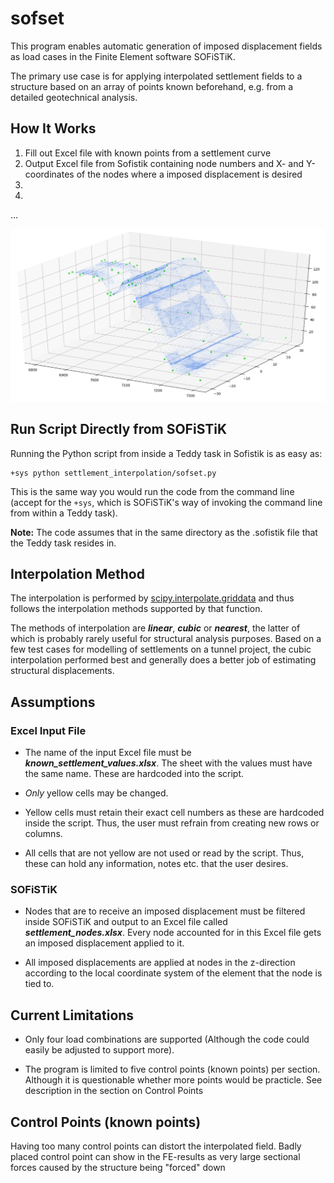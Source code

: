 # sofset
This program enables automatic generation of imposed displacement fields as load cases in the Finite Element software SOFiSTiK. 

The primary use case is for applying interpolated settlement fields to a structure based on an array of points known beforehand, e.g. from a detailed geotechnical analysis. 


## How It Works

1. Fill out Excel file with known points from a settlement curve
2. Output Excel file from Sofistik containing node numbers and X- and Y-coordinates of the nodes where a imposed displacement is desired
3. 
4. 
...


![3D_plot from script](https://github.com/timskovjacobsen/sofset/blob/assets/Interpolation_3D_plot.PNG)


## Run Script Directly from SOFiSTiK
Running the Python script from inside a Teddy task in Sofistik is as easy as:

```
+sys python settlement_interpolation/sofset.py
```
This is the same way you would run the code from the command line (accept for the `+sys`, which is SOFiSTiK's way of invoking the command line from within a Teddy task).

**Note:** The code assumes that in the same directory as the .sofistik file that the Teddy task resides in.

## Interpolation Method

The interpolation is performed by [scipy.interpolate.griddata](https://docs.scipy.org/doc/scipy/reference/generated/scipy.interpolate.griddata.html) and thus follows the interpolation methods supported by that function. 

The methods of interpolation are ***linear***, ***cubic*** or ***nearest***, the latter of which is probably rarely useful for structural analysis purposes. Based on a few test cases for modelling of settlements on a tunnel project, the cubic interpolation performed best and generally does a better job of estimating structural displacements. 

## Assumptions

### Excel Input File
   * The name of the input Excel file must be ***known_settlement_values.xlsx***. The sheet with the values must have the same name. These are hardcoded into the script.

   * *Only* yellow cells may be changed.
   
   * Yellow cells must retain their exact cell numbers as these are hardcoded inside the script. Thus, the user must refrain from creating new rows or columns.     
   
   * All cells that are not yellow are not used or read by the script. Thus, these can hold any information, notes etc. that the user desires. 

### SOFiSTiK      
   * Nodes that are to receive an imposed displacement must be filtered inside SOFiSTiK and output to an Excel file called ***settlement_nodes.xlsx***. Every node accounted for in this Excel file gets an imposed displacement applied to it.
   
   * All imposed displacements are applied at nodes in the z-direction according to the local coordinate system of the element that the node is tied to.  


## Current Limitations

* Only four load combinations are supported (Although the code could easily be adjusted to support more). 

* The program is limited to five control points (known points) per section. Although it is questionable whether more points would be practicle. See description in the section on Control Points

## Control Points (known points)

Having too many control points can distort the interpolated field. Badly placed control point can show in the FE-results as very large sectional forces caused by the structure being "forced" down 
